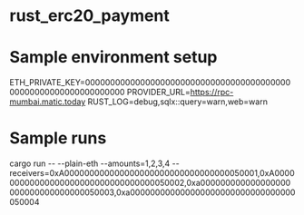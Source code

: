 # rust_erc20_payment


# Sample environment setup

ETH_PRIVATE_KEY=0000000000000000000000000000000000000000000000000000000000000000
PROVIDER_URL=https://rpc-mumbai.matic.today
RUST_LOG=debug,sqlx::query=warn,web=warn

# Sample runs

cargo run -- --plain-eth --amounts=1,2,3,4 --receivers=0xA000000000000000000000000000000000050001,0xA000000000000000000000000000000000050002,0xa000000000000000000000000000000000050003,0xa000000000000000000000000000000000050004
